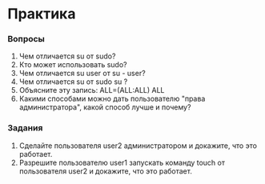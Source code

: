 # Практика

### Вопросы

1. Чем отличается su от sudo?
2. Кто может использовать sudo?
3. Чем отличается su user от su - user?
4. Чем отличается su от sudo su ?
5. Объясните эту запись: ALL=(ALL:ALL) ALL
6. Какими способами можно дать пользователю "права администратора", какой способ лучше и почему?

### Задания

1. Сделайте пользователя user2 администратором и докажите, что это работает.
2. Разрешите пользователю user1 запускать команду touch от пользователя user2 и докажите, что это работает.